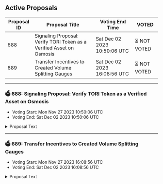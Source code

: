 ## Active Proposals

| Proposal ID | Proposal Title | Voting End Time | VOTED |
|-------------|----------------|-----------------|-------|
| 688 | Signaling Proposal: Verify TORI Token as a Verified Asset on Osmosis | Sat Dec 02 2023 10:50:06 UTC | ⏳ NOT VOTED |
| 689 | Transfer Incentives to Created Volume Splitting Gauges | Sat Dec 02 2023 16:08:56 UTC | ⏳ NOT VOTED |

---

### 🗳 688: Signaling Proposal: Verify TORI Token as a Verified Asset on Osmosis
- Voting Start: Mon Nov 27 2023 10:50:06 UTC
- Voting End: Sat Dec 02 2023 10:50:06 UTC

<details>
<summary>Proposal Text</summary>
 
Teritori, a Cosmos SDK Layer 1 blockchain and a superdApp, has its utility token, TORI, which is essential for governance and accessing diverse features of the superdApp.
The TORI token was launched on October 3, 2022, and has been traded on Osmosis for many months (Osmosis Pool 816).

This proposal aims to verify the TORI token as a verified asset on Osmosis.

More details can be found on the forum discussion: https://forum.osmosis.zone/t/signaling-proposal-to-verify-tori-token-as-a-verified-asset-on-osmosis/644
</details>

---

### 🗳 689: Transfer Incentives to Created Volume Splitting Gauges
- Voting Start: Mon Nov 27 2023 16:08:56 UTC
- Voting End: Sat Dec 02 2023 16:08:56 UTC

<details>
<summary>Proposal Text</summary>
 
This proposal would move Osmosis incentives from the currently incentivized gauges to those created in the previous gauge creation proposals. 

[Gauge mapping](https://docs.google.com/spreadsheets/d/1WSpG0hhZzIUj-76ZEhOHqBYj3bkfwXglnaha-RJZgWs/edit?usp=sharing) 

**Forum Post**:[https://forum.osmosis.zone/t/create-and-incentivise-volume-splitting-incentive-gauges/635](https://forum.osmosis.zone/t/create-and-incentivise-volume-splitting-incentive-gauges/635)
</details>
